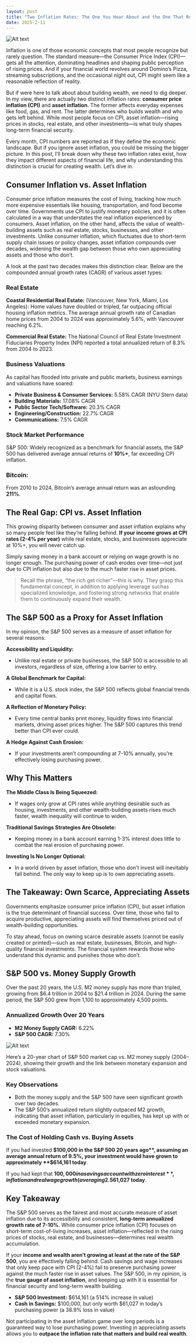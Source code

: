 ```yaml
---
layout: post
title: "Two Inflation Rates: The One You Hear About and the One That Really Matters "
date: 2025-2-11
---
```


![Alt text](/assets/images/cpi/SPVSCPI.PNG)

Inflation is one of those economic concepts that most people recognize but rarely question. The standard measure—the Consumer Price Index (CPI)—gets all the attention, dominating headlines and shaping public perception of rising prices. And if your financial world revolves around Domino’s Pizza, streaming subscriptions, and the occasional night out, CPI might seem like a reasonable reflection of reality.

But if were here to talk about about building wealth, we need to dig deeper. In my view, there are actually two distinct inflation rates: **consumer price inflation (CPI)** and **asset inflation**. The former affects everyday expenses like food, gas, and rent. The latter determines who builds wealth and who gets left behind. While most people focus on CPI, asset inflation—rising prices in stocks, real estate, and other investments—is what truly shapes long-term financial security.

Every month, CPI numbers are reported as if they define the economic landscape. But if you ignore asset inflation, you could be missing the bigger picture. In this post, I’ll break down why these two inflation rates exist, how they impact different aspects of financial life, and why understanding this distinction is crucial for creating wealth. Let’s dive in.

## Consumer Inflation vs. Asset Inflation

Consumer price inflation measures the cost of living, tracking how much more expensive essentials like housing, transportation, and food become over time. Governments use CPI to justify monetary policies, and it is often calculated in a way that understates the real inflation experienced by consumers.
Asset inflation, on the other hand, affects the value of wealth-building assets such as real estate, stocks, businesses, and other investments. Unlike consumer inflation, which fluctuates due to short-term supply chain issues or policy changes, asset inflation compounds over decades, widening the wealth gap between those who own appreciating assets and those who don’t.

A look at the past two decades makes this distinction clear. Below are the compounded annual growth rates (CAGR) of various asset types:

### Real Estate

**Coastal Residential Real Estate:** (Vancouver, New York, Miami, Los Angeles): Home values have doubled or tripled, far outpacing official housing inflation metrics. The average annual growth rate of Canadian home prices from 2004 to 2024 was approximately 5.6%, with Vancouver reaching 6.2%.

**Commercial Real Estate:** The National Council of Real Estate Investment Fiduciaries Property Index (NPI) reported a total annualized return of 8.3% from 2004 to 2023.

### Business Valuations

As capital has flooded into private and public markets, business earnings and valuations have soared:

- **Private Business & Consumer Services:** 5.58% CAGR (NYU Stern data)
- **Building Materials:** 17.08% CAGR
- **Public Sector Tech/Software:** 20.3% CAGR
- **Engineering/Construction:** 22.7% CAGR
- **Communications:** 7.5% CAGR

### Stock Market Performance

S&P 500: Widely recognized as a benchmark for financial assets, the S&P 500 has delivered average annual returns of **10%+**, far exceeding CPI inflation.

### Bitcoin: 

From 2010 to 2024, Bitcoin’s average annual return was an astounding **211%**.
 
## The Real Gap: CPI vs. Asset Inflation

This growing disparity between consumer and asset inflation explains why so many people feel like they’re falling behind. **If your income grows at CPI rates (2-4% per year)** while real estate, stocks, and businesses appreciate at 10%+, you will never catch up.

Simply saving money in a bank account or relying on wage growth is no longer enough. The purchasing power of cash erodes over time—not just due to CPI inflation but also due to the much faster rise in asset prices.

> Recall the phrase, “the rich get richer”—this is why. They grasp this fundamental concept, in addition to applying leverage suchas specialized knowledge, and fostering strong networks that enable them to continuously expand their wealth.

## The S&P 500 as a Proxy for Asset Inflation

In my opinion, the S&P 500 serves as a measure of asset inflation for several reasons:

**Accessibility and Liquidity:** 

- Unlike real estate or private businesses, the S&P 500 is accessible to all investors, regardless of size, offering a low barrier to entry.

**A Global Benchmark for Capital:** 

- While it is a U.S. stock index, the S&P 500 reflects global financial trends and capital flows.

**A Reflection of Monetary Policy:** 

- Every time central banks print money, liquidity flows into financial markets, driving asset prices higher. The S&P 500 captures this trend better than CPI ever could.

**A Hedge Against Cash Erosion:** 

- If your investments aren’t compounding at 7-10% annually, you’re effectively losing purchasing power.

## Why This Matters

**The Middle Class Is Being Squeezed:** 

- If wages only grow at CPI rates while anything desirable such as housing, investments, and other wealth-building assets rises much faster, wealth inequality will continue to widen.

**Traditional Savings Strategies Are Obsolete:** 

- Keeping money in a bank account earning 1-3% interest does little to combat the real erosion of purchasing power.

**Investing Is No Longer Optional:** 

- In a world driven by asset inflation, those who don’t invest will inevitably fall behind. The only way to keep up is to own appreciating assets.

## The Takeaway: Own Scarce, Appreciating Assets

Governments emphasize consumer price inflation (CPI), but asset inflation is the true determinant of financial success. Over time, those who fail to acquire productive, appreciating assets will find themselves priced out of wealth-building opportunities.

To stay ahead, focus on owning scarce desirable assets (cannot be easily created or printed)—such as real estate, businesses, Bitcoin, and high-quality financial investments. The financial system rewards those who understand this dynamic and punishes those who don’t.

## S&P 500 vs. Money Supply Growth

Over the past 20 years, the U.S. M2 money supply has more than tripled, growing from $6.4 trillion in 2004 to $21.4 trillion in 2024. During the same period, the S&P 500 grew from 1,100 to approximately 4,500 points.

### Annualized Growth Over 20 Years

- **M2 Money Supply CAGR:** 6.22%
- **S&P 500 CAGR:** 7.30%

![Alt text](/assets/images/cpi/SP-CAGR.PNG)

Here’s a 20-year chart of S&P 500 market cap vs. M2 money supply (2004–2024), showing their growth and the link between monetary expansion and stock valuations.

### Key Observations

- Both the money supply and the S&P 500 have seen significant growth over two decades.
- The S&P 500’s annualized return slightly outpaced M2 growth, indicating that asset inflation, particularly in equities, has kept up with or exceeded monetary expansion.


### The Cost of Holding Cash vs. Buying Assets

If you had invested **$100,000 in the S&P 500 20 years ago**, assuming an average annual return of 9.5%, your investment would have grown to approximately **$614,161 today**.

If you had kept that **$100,000 in a savings account with zero interest**, inflation and real wage growth (averaging 2.5% per year) would have eroded its purchasing power, leaving you with an equivalent value of just **$61,027 today**.

## Key Takeaway

The S&P 500 serves as the fairest and most accurate measure of asset inflation due to its accessibility and consistent, **long-term annualized growth rate of 7-10%**. While consumer price inflation (CPI) focuses on short-term cost-of-living increases, asset inflation—reflected in the rising prices of stocks, real estate, and businesses—determines real wealth accumulation.

If your **income and wealth aren’t growing at least at the rate of the S&P 500**, you are effectively falling behind. Cash savings and wage increases that only keep pace with CPI (2-4%) fail to preserve purchasing power against the much faster rise in asset values. The S&P 500, in my opinion, is the **true gauge of asset inflation**, and keeping up with it is essential for financial security and long-term wealth building.

- **S&P 500 Investment:** $614,161 (a 514% increase in value)
- **Cash in Savings:** $100,000, but only worth $61,027 in today’s purchasing power (a 38.9% loss in value)

Not participating in the asset inflation game over long periods is a guaranteed way to lose purchasing power. Investing in appreciating assets allows you to **outpace the inflation rate that matters and build real wealth**.





